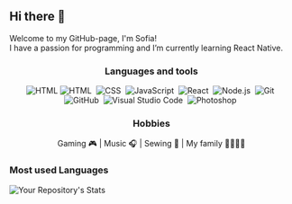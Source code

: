   <div>

  ## Hi there 👋

  Welcome to my GitHub-page, I'm Sofia! <br>
  I have a passion for programming and I’m currently learning React Native.

  </div>
  



<div align=center>
  
### Languages and tools
 ![HTML](https://img.shields.io/badge/HTML-239120?style=for-the-badge&logo=html5&logoColor=white)
![HTML](https://img.shields.io/badge/-HTML-05122A?style=flat&logo=HTML5)&nbsp;
![CSS](https://img.shields.io/badge/-CSS-05122A?style=flat&logo=CSS3&logoColor=1572B6)&nbsp;
![JavaScript](https://img.shields.io/badge/-JavaScript-05122A?style=flat&logo=javascript)&nbsp;
![React](https://img.shields.io/badge/-React-05122A?style=flat&logo=react)&nbsp;
![Node.js](https://img.shields.io/badge/-Node.js-05122A?style=flat&logo=node.js)&nbsp;
![Git](https://img.shields.io/badge/-Git-05122A?style=flat&logo=git)&nbsp;
![GitHub](https://img.shields.io/badge/-GitHub-05122A?style=flat&logo=github)&nbsp;
![Visual Studio Code](https://img.shields.io/badge/-Visual%20Studio%20Code-05122A?style=flat&logo=visual-studio-code&logoColor=007ACC)&nbsp;
![Photoshop](https://img.shields.io/badge/-Photoshop-05122A?style=flat&logo=adobe-photoshop)&nbsp;

### Hobbies

Gaming 🎮 | Music 🎧 | Sewing 🧵 | My family 👨‍👩‍👧‍👦
  
  </div>
  
  <div>



  ### Most used Languages

  ![Your Repository's Stats](https://github-readme-stats.vercel.app/api/top-langs/?username=herv3us&theme=blue-green)


 

<!--
**herv3us/herv3us** is a ✨ _special_ ✨ repository because its `README.md` (this file) appears on your GitHub profile.

Here are some ideas to get you started:

- 🔭 I’m currently working on ...
- 🌱 I’m currently learning ...
- 👯 I’m looking to collaborate on ...
- 🤔 I’m looking for help with ...
- 💬 Ask me about ...
- 📫 How to reach me: ...
- 😄 Pronouns: ...
- ⚡ Fun fact: ...
-->
  </div>
